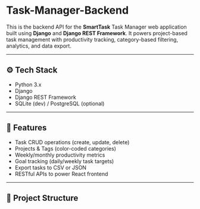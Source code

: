 # Task-Manager-Backend

This is the backend API for the **SmartTask** Task Manager web application built using **Django** and **Django REST Framework**. It powers project-based task management with productivity tracking, category-based filtering, analytics, and data export.

---

## ⚙️ Tech Stack

- Python 3.x
- Django
- Django REST Framework
- SQLite (dev) / PostgreSQL (optional)

---

## 🚀 Features

- Task CRUD operations (create, update, delete)
- Projects & Tags (color-coded categories)
- Weekly/monthly productivity metrics
- Goal tracking (daily/weekly task targets)
- Export tasks to CSV or JSON
- RESTful APIs to power React frontend

---

## 📁 Project Structure

